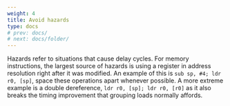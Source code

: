 ```yaml
---
weight: 4
title: Avoid hazards
type: docs
# prev: docs/
# next: docs/folder/
---
```

<style>
  .side-by-side {
    display: flex;
    gap: 10px;
    padding-top: 20px;
    padding-bottom: 10px;
  }
  .box {
    flex: 1;
    border: none;
    box-sizing: border-box;
  }
  @media (max-width: 400px) {
            .side-by-side {
                flex-direction: column;
            }
        }
</style>

Hazards refer to situations that cause delay cycles. For memory instructions,
the largest source of hazards is using a register in address resolution right after
it was modified. An example of this is `sub sp, #4; ldr r0, [sp]`, space these
operations apart whenever possible. A more extreme example is a double
dereference, `ldr r0, [sp]; ldr r0, [r0]` as it also breaks the timing improvement
that grouping loads normally affords.